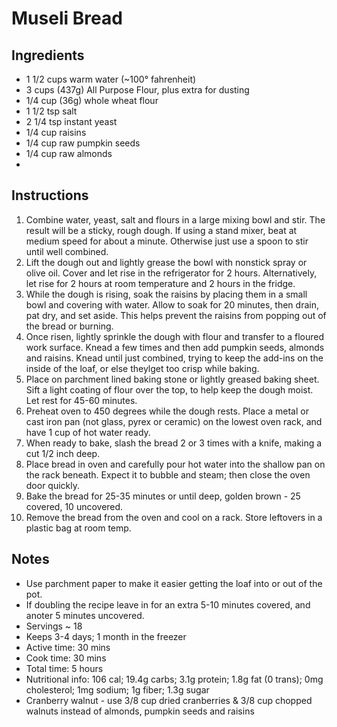 # Museli Bread

## Ingredients
+ 1 1/2 cups warm water (~100° fahrenheit)
+ 3 cups (437g) All Purpose Flour, plus extra for dusting
+ 1/4 cup (36g) whole wheat flour
+ 1 1/2 tsp salt
+ 2 1/4 tsp instant yeast
+ 1/4 cup raisins
+ 1/4 cup raw pumpkin seeds
+ 1/4 cup raw almonds
+ 

## Instructions 
1. Combine water, yeast, salt and flours in a large mixing bowl and stir. The result will be a sticky, rough dough. If using a stand mixer, beat at medium speed for about a minute. Otherwise just use a spoon to stir until well combined.
2. Lift the dough out and lightly grease the bowl with nonstick spray or olive oil. Cover and let rise in the refrigerator for 2 hours. Alternatively, let rise for 2 hours at room temperature and 2 hours in the fridge.
3. While the dough is rising, soak the raisins by placing them in a small bowl and covering with water. Allow to soak for 20 minutes, then drain, pat dry, and set aside. This helps prevent the raisins from popping out of the bread or burning.
4. Once risen, lightly sprinkle the dough with flour and transfer to a floured work surface. Knead a few times and then add pumpkin seeds, almonds and raisins. Knead until just combined, trying to keep the add-ins on the inside of the loaf, or else theylget too crisp while baking.
5. Place on parchment lined baking stone or lightly greased baking sheet. Sift a light coating of flour over the top, to help keep the dough moist. Let rest for 45-60 minutes.
6. Preheat oven to 450 degrees while the dough rests. Place a metal or cast iron pan (not glass, pyrex or ceramic) on the lowest oven rack, and have 1 cup of hot water ready.
7. When ready to bake, slash the bread 2 or 3 times with a knife, making a cut 1/2 inch deep.
8. Place bread in oven and carefully pour hot water into the shallow pan on the rack beneath. Expect it to bubble and steam; then close the oven door quickly.
9. Bake the bread for 25-35 minutes or until deep, golden brown - 25 covered, 10 uncovered.
10. Remove the bread from the oven and cool on a rack. Store leftovers in a plastic bag at room temp.

## Notes
+ Use parchment paper to make it easier getting the loaf into or out of the pot.
+ If doubling the recipe leave in for an extra 5-10 minutes covered, and anoter 5 minutes uncovered.
+ Servings ~ 18
+ Keeps 3-4 days; 1 month in the freezer
+ Active time: 30 mins
+ Cook time: 30 mins
+ Total time: 5 hours
+ Nutritional info: 106 cal; 19.4g carbs; 3.1g protein; 1.8g fat (0 trans); 0mg cholesterol; 1mg sodium; 1g fiber; 1.3g sugar
+ Cranberry walnut - use 3/8 cup dried cranberries & 3/8 cup chopped walnuts instead of almonds, pumpkin seeds and raisins